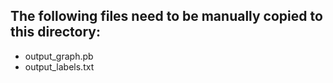 ## The following files need to be manually copied to this directory:

 - output_graph.pb
 - output_labels.txt
